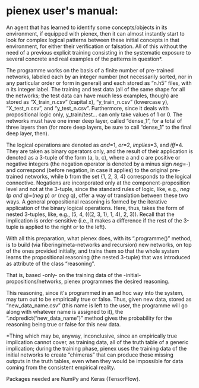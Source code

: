 # pienex user's manual:

An agent that has learned to identify some concepts/objects in its environment, if equipped with pienex, then it can almost instantly start to look for complex logical patterns between these initial concepts in that environment, for either their verification or falsation. All of this without the need of a previous explicit training consisting in the systematic exposure to several concrete and real examples of the patterns in question*.

The programme works on the basis of a finite number of pre-trained networks, labeled each by an integer number (not necessarily sorted, nor in any particular order or form in general) and each stored as “n.h5” files, with n its integer label. The training and test data (all of the same shape for all the networks; the test data can have much less examples, though) are stored as “X_train_n.csv” (capital x), “y_train_n.csv” (lowercase y), “X_test_n.csv”, and “y_test_n.csv”. Furthermore, since it deals with propositional logic only, y_train/test... can only take values of 1 or 0. The networks must have one inner deep layer, called “dense_1”, for a total of three layers then (for more deep layers, be sure to call “dense_1” to the final deep layer, then).

The logical operations are denoted as _and_=1, _or_=2, _implies_=3, and _iff_=4. They are taken as binary operators only, and the result of their application is denoted as a 3-tuple of the form (a, b, c), where a and c are positive or negative integers (the negation operator is denoted by a minus sign _neg_=-) and correspond (before negation, in case it applies) to the original pre-trained networks, while b from the set {1, 2, 3, 4} corresponds to the logical connective. Negations are incorporated only at the component-proposition level and not at the 3-tuple, since the standard rules of logic, like, e.g., _neg_ (p _and_ q)=(_neg_ p) _or_ (_neg_ q), offer a way of translation between these two ways. A general propositional reasoning is formed by the iterative application of the binary logical operations. Here, thus, takes the form of nested 3-tuples, like, e.g., (5, 4, (((2, 3, 1), 1, 4), 2, 3)). Recall that the implication is order-sensitive (i.e., it makes a difference if the rest of the 3-tuple is applied to the right or to the left).

With all this preparation, what pienex does, with its “.programme()” method, is to build (via fibering/meta-networks and recursion) new networks, on top of the ones provided initially, and trains them so that the whole system learns the propositional reasoning (the nested 3-tuple) that was introduced as attribute of the class “reasoning”.

That is, based -only- on the training data of the -initial- propositions/networks, pienex programmes the desired reasoning.

This reasoning, since it's programmed in an ad hoc way into the system, may turn out to be empirically true or false. Thus, given new data, stored as “new_data_name.csv” (this name is left to the user, the programme will go along with whatever name is assigned to it), the “.ndpredict(“new_data_name”)” method gives the probability for the reasoning being true or false for this new data.

*Thing which may be, anyway, inconclusive, since an empirically true implication cannot cover, as training data, all of the truth table of a generic implication; during the training phase, pienex uses the training data of the initial networks to create “chimeras” that can produce those missing outputs in the truth tables, even when they would be impossible for data coming from the consistent empirical reality.

Packages needed are NumPy and Keras (TensorFlow).

